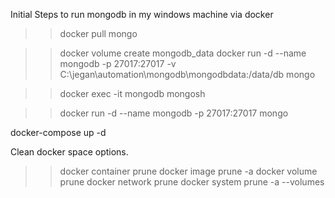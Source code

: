 Initial Steps to run mongodb in my windows machine via docker

>> docker pull mongo

>> docker volume create mongodb_data
>> docker run -d --name mongodb -p 27017:27017 -v C:\jegan\automation\mongodb\mongodbdata:/data/db mongo

>> docker exec -it mongodb mongosh

>> docker run -d --name mongodb -p 27017:27017 mongo


docker-compose up -d



Clean docker space options.
>> docker container prune
>> docker image prune -a
>> docker volume prune
>> docker network prune
>> docker system prune -a --volumes